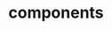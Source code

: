<!-- Space: Projects -->
<!-- Parent: TerraformAwsOpenVpn -->
<!-- Title: Components TerraformAwsOpenVpn -->

<!-- Label: TerraformAwsOpenVpn -->
<!-- Label: Project -->
<!-- Label: Components -->
<!-- Include: disclaimer.md -->
<!-- Include: ac:toc -->

# components
